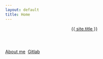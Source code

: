 ```yaml
---
layout: default
title: Home
---
```


<header>
  <p class="username"><a href="{{ site.url }}{{ site.baseurl }}" target="_self">{{ site.title }}</a></p>
</header>

<footer><a href="{{ site.url }}{{ site.baseurl }}about">About me</a> &nbsp;<a href="{{ site.gitlab }}">Gitlab</a></footer>
